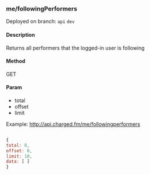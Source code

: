 ### **me/followingPerformers**

Deployed on branch: `api` `dev`

#### **Description**

Returns all performers that the logged-in user is following

#### **Method**

GET

#### **Param**

- total
- offset
- limit

Example:
http://api.charged.fm/me/followingperformers

```javascript

{
total: 0,
offset: 0,
limit: 10,
data: [ ]
}

```
